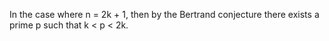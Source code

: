 In the case where n = 2k + 1, then by the Bertrand conjecture there exists a prime p such that k < p < 2k.